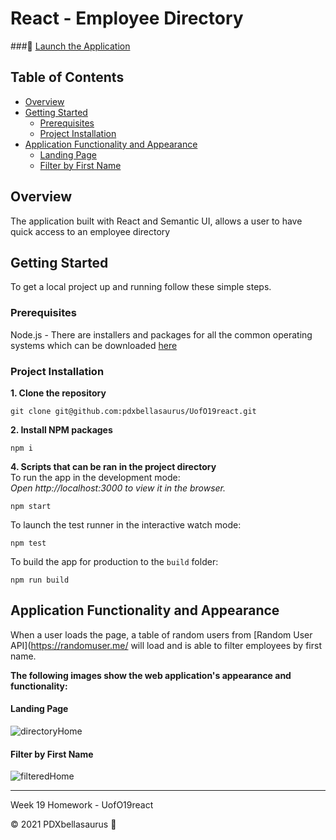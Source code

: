 # React - Employee Directory

###:rocket: [Launch the Application](https://pdxbellasaurus.github.io/UofO19react/)

## Table of Contents
- [Overview](#Overview)
- [Getting Started](#Getting-started)
    * [Prerequisites](#prerequisites)
    * [Project Installation](#project-installation)
- [Application Functionality and Appearance](#Application-Functionality-and-Appearance)
    * [Landing Page](#Landing-page)
    * [Filter by First Name](#filter-by)

## Overview
The application built with React and Semantic UI, allows a user to have quick access to an employee directory 

## Getting Started

To get a local project up and running follow these simple steps.

### Prerequisites

Node.js - There are installers and packages for all the common operating systems which can be downloaded [here](nodejs.org/)

### Project Installation

**1. Clone the repository**
   ```
   git clone git@github.com:pdxbellasaurus/UofO19react.git
   ```
**2. Install NPM packages**
   ```
   npm i
   ```
**4. Scripts that can be ran in the project directory** \
    To run the app in the development mode: \
    *Open http://localhost:3000 to view it in the browser.*

```
npm start
```
To launch the test runner in the interactive watch mode:
```
npm test
```
To build the app for production to the `build` folder:
```
npm run build
```
## Application Functionality and Appearance

When a user loads the page, a table of random users from [Random User API](https://randomuser.me/ will load and is able to filter employees by first name.

**The following images show the web application's appearance and functionality:**

#### Landing Page

![directoryHome](https://user-images.githubusercontent.com/74746211/121771633-52e68680-cb25-11eb-86a5-d2281204da83.PNG)


#### Filter by First Name

![filteredHome](https://user-images.githubusercontent.com/74746211/121771672-917c4100-cb25-11eb-9e87-5bea3d7a21d5.PNG)

----------------------

Week 19 Homework - UofO19react

© 2021 PDXbellasaurus :sauropod:



